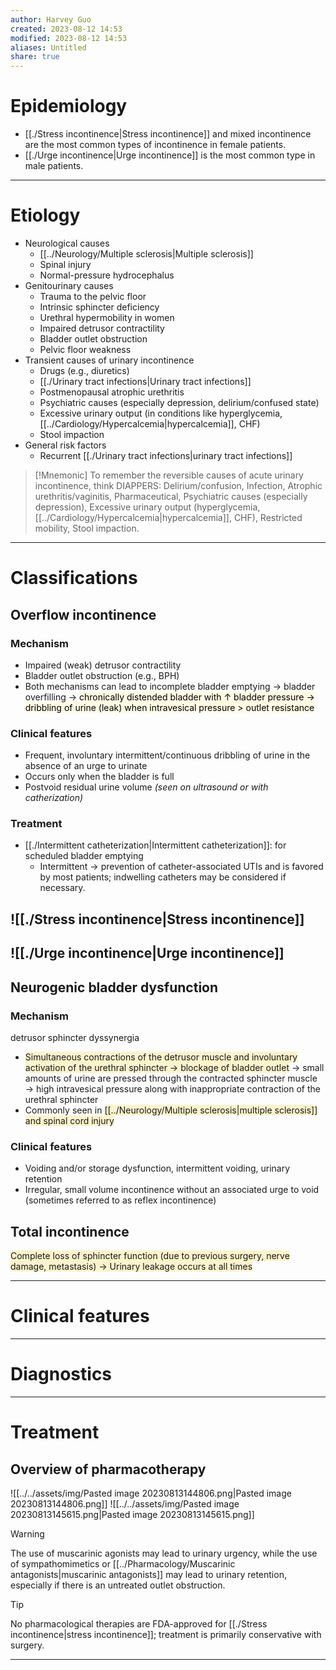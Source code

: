 ```yaml
---
author: Harvey Guo
created: 2023-08-12 14:53
modified: 2023-08-12 14:53
aliases: Untitled
share: true
---
```


# Epidemiology
- [[./Stress incontinence|Stress incontinence]] and mixed incontinence are the most common types of incontinence in female patients.
- [[./Urge incontinence|Urge incontinence]] is the most common type in male patients.

---
# Etiology
- Neurological causes
	- [[../Neurology/Multiple sclerosis|Multiple sclerosis]]
	- Spinal injury
	- Normal-pressure hydrocephalus
- Genitourinary causes
	- Trauma to the pelvic floor 
	- Intrinsic sphincter deficiency
	- Urethral hypermobility in women
	- Impaired detrusor contractility
	- Bladder outlet obstruction
	- Pelvic floor weakness
- Transient causes of urinary incontinence
	- Drugs (e.g., diuretics)
	- [[./Urinary tract infections|Urinary tract infections]]
	- Postmenopausal atrophic urethritis
	- Psychiatric causes (especially depression, delirium/confused state)
	- Excessive urinary output (in conditions like hyperglycemia, [[../Cardiology/Hypercalcemia|hypercalcemia]], CHF)
	- Stool impaction
- General risk factors
	- Recurrent [[./Urinary tract infections|urinary tract infections]]

 >[!Mnemonic] 
>To remember the reversible causes of acute urinary incontinence, think DIAPPERS: Delirium/confusion, Infection, Atrophic urethritis/vaginitis, Pharmaceutical, Psychiatric causes (especially depression), Excessive urinary output (hyperglycemia, [[../Cardiology/Hypercalcemia|hypercalcemia]], CHF), Restricted mobility, Stool impaction.

---
# Classifications
## Overflow incontinence
### Mechanism
- Impaired (weak) detrusor contractility
- Bladder outlet obstruction (e.g., BPH)
- Both mechanisms can lead to incomplete bladder emptying → bladder overfilling → <mark style="background: #FFF3A34A;">chronically distended bladder with ↑ bladder pressure → dribbling of urine (leak) when intravesical pressure > outlet resistance</mark>
### Clinical features
- Frequent, involuntary intermittent/continuous dribbling of urine in the absence of an urge to urinate
- Occurs only when the bladder is full
- Postvoid residual urine volume *(seen on ultrasound or with catherization)*
### Treatment
- [[./Intermittent catheterization|Intermittent catheterization]]: for scheduled bladder emptying
	- Intermittent -> prevention of catheter-associated UTIs and is favored by most patients; indwelling catheters may be considered if necessary.
## ![[./Stress incontinence|Stress incontinence]]
## ![[./Urge incontinence|Urge incontinence]]
## Neurogenic bladder dysfunction
### Mechanism
detrusor sphincter dyssynergia
- <span style="background:rgba(240, 200, 0, 0.2)">Simultaneous contractions of the detrusor muscle and involuntary activation of the urethral sphincter → blockage of bladder outlet</span> → small amounts of urine are pressed through the contracted sphincter muscle → high intravesical pressure along with inappropriate contraction of the urethral sphincter
- Commonly seen in <span style="background:rgba(240, 200, 0, 0.2)">[[../Neurology/Multiple sclerosis|multiple sclerosis]] and spinal cord injury </span>
### Clinical features
- Voiding and/or storage dysfunction, intermittent voiding, urinary retention
- Irregular, small volume incontinence without an associated urge to void (sometimes referred to as reflex incontinence)
## Total incontinence
<span style="background:rgba(240, 200, 0, 0.2)">Complete loss of sphincter function (due to previous surgery, nerve damage, metastasis) → Urinary leakage occurs at all times</span>


---
# Clinical features


---
# Diagnostics


---
# Treatment
## Overview of pharmacotherapy
![[../../assets/img/Pasted image 20230813144806.png|Pasted image 20230813144806.png]]
![[../../assets/img/Pasted image 20230813145615.png|Pasted image 20230813145615.png]]
>[!warning] 
>The use of muscarinic agonists may lead to urinary urgency, while the use of sympathomimetics or [[../Pharmacology/Muscarinic antagonists|muscarinic antagonists]] may lead to urinary retention, especially if there is an untreated outlet obstruction.

>[!tip] 
>No pharmacological therapies are FDA-approved for [[./Stress incontinence|stress incontinence]]; treatment is primarily conservative with surgery.

---
